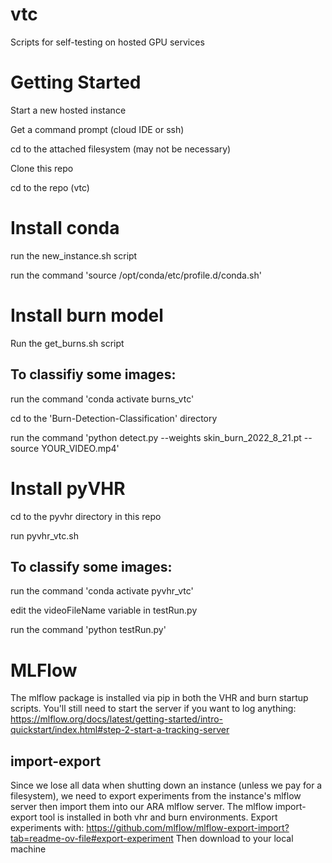 # vtc
Scripts for self-testing on hosted GPU services

# Getting Started

Start a new hosted instance

Get a command prompt (cloud IDE or ssh)

cd to the attached filesystem (may not be necessary)

Clone this repo

cd to the repo (vtc)

# Install conda
run the new_instance.sh script

run the command 'source /opt/conda/etc/profile.d/conda.sh'

# Install burn model
Run the get_burns.sh script

## To classifiy some images:

run the command 'conda activate burns_vtc'

cd to the 'Burn-Detection-Classification' directory

run the command 'python detect.py --weights skin_burn_2022_8_21.pt --source YOUR_VIDEO.mp4'

# Install pyVHR

cd to the pyvhr directory in this repo

run pyvhr_vtc.sh

## To classify some images:

run the command 'conda activate pyvhr_vtc'

edit the videoFileName variable in testRun.py

run the command 'python testRun.py'

# MLFlow 
The mlflow package is installed via pip in both the VHR and burn startup scripts.
You'll still need to start the server if you want to log anything:
https://mlflow.org/docs/latest/getting-started/intro-quickstart/index.html#step-2-start-a-tracking-server

## import-export
Since we lose all data when shutting down an instance (unless we pay for a filesystem), we need to export experiments from the instance's mlflow server then import them into our ARA mlflow server.
The mlflow import-export tool is installed in both vhr and burn environments. Export experiments with:
https://github.com/mlflow/mlflow-export-import?tab=readme-ov-file#export-experiment
Then download to your local machine
